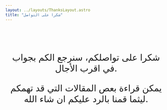 ```yaml
---
layout: ../layouts/ThanksLayout.astro
title: "شكرا على التواصل"
---
```


<br/>
<br/>
<br/>


<p style="font-size: 2em;text-align: center">
شكرا على تواصلكم، سنرجع الكم بجواب في اقرب الأجال.
</p>

<p style="font-size: 2em;text-align: center">
يمكن قراءة بعص المقالات التي قد تهمكم ليثما قمنا بالرد عليكم ان شاء الله.
</p>
